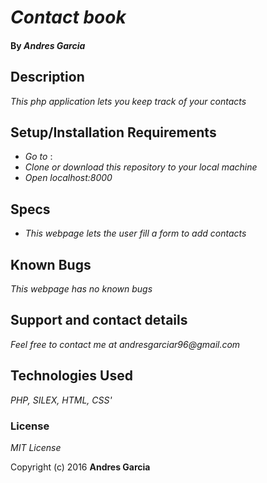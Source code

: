 # _Contact book_

#### By _**Andres Garcia**_

## Description

_This php application lets you keep track of your contacts_


## Setup/Installation Requirements

* _Go to_ :  
* _Clone or download this repository to your local machine_
* _Open localhost:8000_

## Specs

* _This webpage lets the user fill a form to add contacts_

## Known Bugs

_This webpage has no known bugs_

## Support and contact details

_Feel free to contact me at andresgarciar96@gmail.com_

## Technologies Used

_PHP, SILEX, HTML, CSS'_

### License

*MIT License*

Copyright (c) 2016 **Andres Garcia**
